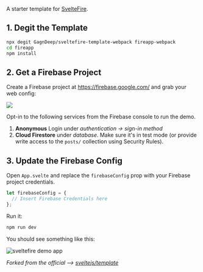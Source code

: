 A starter template for [SvelteFire](https://github.com/codediodeio/sveltefire). 

## 1. Degit the Template

```bash
npx degit GagnDeep/sveltefire-template-webpack fireapp-webpack
cd fireapp
npm install
```

## 2. Get a Firebase Project

Create a Firebase project at https://firebase.google.com/ and grab your web config:

![](https://firebasestorage.googleapis.com/v0/b/firestarter-96e46.appspot.com/o/project-config.PNG?alt=media&token=5eabb205-7ba2-4fc3-905f-e9547055e754)

Opt-in to the following services from the Firebase console to run the demo. 

1. **Anonymous** Login under *authentication -> sign-in method*
1. **Cloud Firestore** under *database*. Make sure it's in test mode (or provide write access to the `posts/` collection using Security Rules).  


## 3. Update the Firebase Config

Open `App.svelte` and replace the `firebaseConfig` prop with your Firebase project credentials.

```js
let firebaseConfig = {
  // Insert Firebase Credentials here
};
```

Run it:

```bash
npm run dev
```

You should see something like this:

![sveltefire demo app](https://firebasestorage.googleapis.com/v0/b/sveltefire-testing.appspot.com/o/sveltefire-demo.gif?alt=media&token=d5ea2807-7c50-4f94-bc73-8698b9528902)

*Forked from the official --> [sveltejs/template](https://github.com/sveltejs/component-template)*
